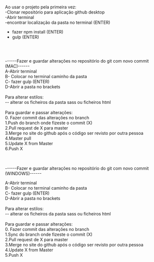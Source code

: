 Ao usar o projeto pela primeira vez:<br>
-Clonar repositório para aplicação github desktop<br>
-Abrir terminal<br>
-encontrar localização da pasta no terminal (ENTER)<br>
- fazer npm install (ENTER)<br>
- gulp (ENTER)<br>
<br>
<br>


------Fazer e guardar alterações no repositório do git com novo commit (MAC)------<br>
A-Abrir terminal<br>
B- Colocar no terminal caminho da pasta<br>
C- fazer gulp (ENTER)<br>
D-Abrir a pasta no brackets<br>
<br>
  Para alterar estilos:<br>
-- alterar os ficheiros da pasta sass ou ficheiros html<br>
<br>
 Para guardar e passar alterações:<br>
0. Fazer commit das alterações no branch <br>
1.Push do branch onde fizeste o commit (X)<br>
2.Pull request de X para master<br>
3.Merge no site do github após o código ser revisto por outra pessoa<br>
4.Master pull<br>
5.Update X from Master<br>
6.Push X<br>
<br>
<br>


------Fazer e guardar alterações no repositório do git com novo commit (WINDOWS)------<br>

A-Abrir terminal <br>
B- Colocar no terminal caminho da pasta<br>
C- fazer gulp (ENTER)<br>
D-Abrir a pasta no brackets<br>
<br>
  Para alterar estilos:<br>
-- alterar os ficheiros da pasta sass ou ficheiros html<br>
<br>
 Para guardar e passar alterações:<br>
0. Fazer commit das alterações no branch <br>
1.Sync do branch onde fizeste o commit (X)<br>
2.Pull request de X para master<br>
3.Merge no site do github após o código ser revisto por outra pessoa<br>
4.Update X from Master<br>
5.Push X<br>
<br>

